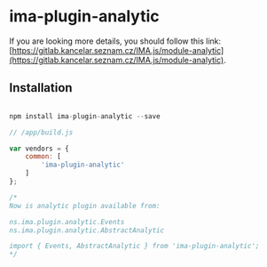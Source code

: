 # ima-plugin-analytic

If you are looking more details, you should
follow this link:
[https://gitlab.kancelar.seznam.cz/IMA.js/module-analytic](https://gitlab.kancelar.seznam.cz/IMA.js/module-analytic).

## Installation

```javascript

npm install ima-plugin-analytic --save

```

```javascript
// /app/build.js

var vendors = {
	common: [
		'ima-plugin-analytic'
	]
};

/*
Now is analytic plugin available from:

ns.ima.plugin.analytic.Events
ns.ima.plugin.analytic.AbstractAnalytic

import { Events, AbstractAnalytic } from 'ima-plugin-analytic';
*/

```
